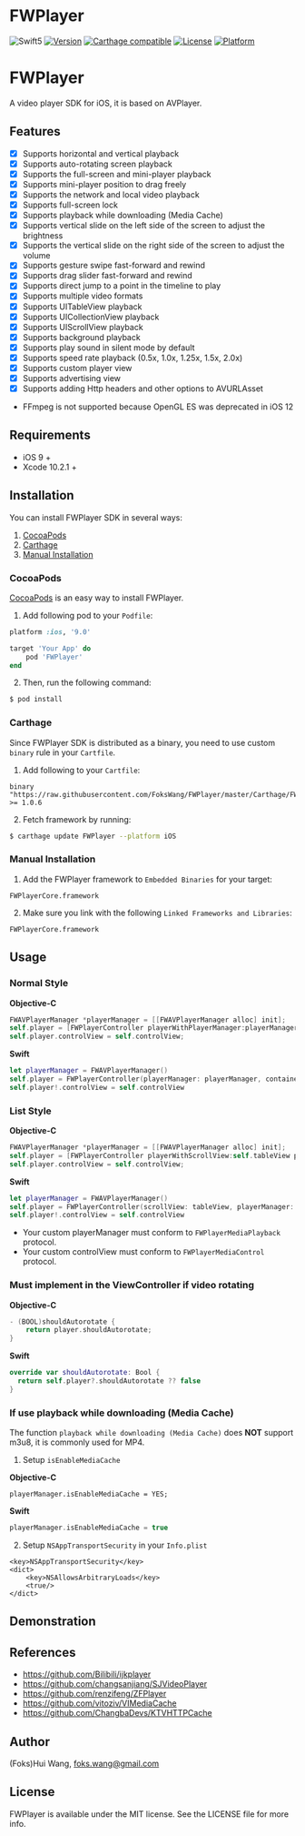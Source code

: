 # FWPlayer

![Swift5](https://img.shields.io/badge/Swift-5.0-orange.svg?style=flat%22)
[![Version](https://img.shields.io/cocoapods/v/FWPlayer.svg?style=flat)](https://cocoapods.org/pods/FWPlayer)
[![Carthage compatible](https://img.shields.io/badge/Carthage-compatible-4BC51D.svg?style=flat)](https://github.com/Carthage/Carthage)
[![License](https://img.shields.io/cocoapods/l/FWPlayer.svg?style=flat)](https://cocoapods.org/pods/FWPlayer)
[![Platform](https://img.shields.io/cocoapods/p/FWPlayer.svg?style=flat)](https://cocoapods.org/pods/FWPlayer)

# FWPlayer
A video player SDK for iOS, it is based on AVPlayer. 

## Features
- [x] Supports horizontal and vertical playback
- [x] Supports auto-rotating screen playback
- [x] Supports the full-screen and mini-player playback
- [x] Supports mini-player position to drag freely
- [x] Supports the network and local video playback
- [x] Supports full-screen lock
- [x] Supports playback while downloading (Media Cache)
- [x] Supports vertical slide on the left side of the screen to adjust the brightness
- [x] Supports the vertical slide on the right side of the screen to adjust the volume
- [x] Supports gesture swipe fast-forward and rewind
- [x] Supports drag slider fast-forward and rewind
- [x] Supports direct jump to a point in the timeline to play
- [x] Supports multiple video formats
- [x] Supports UITableView playback
- [x] Supports UICollectionView playback
- [x] Supports UIScrollView playback
- [x] Supports background playback
- [x] Supports play sound in silent mode by default
- [x] Supports speed rate playback (0.5x, 1.0x, 1.25x, 1.5x, 2.0x)
- [x] Supports custom player view
- [x] Supports advertising view
- [x] Supports adding Http headers and other options to AVURLAsset
- FFmpeg is not supported because OpenGL ES was deprecated in iOS 12

## Requirements
- iOS 9 +
- Xcode 10.2.1 +

## Installation

You can install FWPlayer SDK in several ways:

1. [CocoaPods](#cocoapods)
2. [Carthage](#carthage)
3. [Manual Installation](#manual-installation)

### CocoaPods

[CocoaPods](http://www.cocoapods.org/) is an easy way to install FWPlayer.

1. Add following pod to your `Podfile`:

```ruby
platform :ios, '9.0'

target 'Your App' do
    pod 'FWPlayer'
end
```

2. Then, run the following command:
```bash
$ pod install
```

### Carthage

Since FWPlayer SDK is distributed as a binary, you need to use custom `binary` rule in your `Cartfile`.

1. Add following to your `Cartfile`:

```
binary "https://raw.githubusercontent.com/FoksWang/FWPlayer/master/Carthage/FWPlayer.json" >= 1.0.6
```

2. Fetch framework by running:

```bash
$ carthage update FWPlayer --platform iOS
```

### Manual Installation

1. Add the FWPlayer framework to `Embedded Binaries` for your target:

```
FWPlayerCore.framework
```

2. Make sure you link with the following `Linked Frameworks and Libraries`:

```
FWPlayerCore.framework
```

## Usage

### Normal Style
**Objective-C**
```objective-c
FWAVPlayerManager *playerManager = [[FWAVPlayerManager alloc] init];
self.player = [FWPlayerController playerWithPlayerManager:playerManager containerView:self.containerView];
self.player.controlView = self.controlView;
```

**Swift**
```swift
let playerManager = FWAVPlayerManager()
self.player = FWPlayerController(playerManager: playerManager, containerView: self.containerView)
self.player!.controlView = self.controlView
```

### List Style
**Objective-C**
```objective-c
FWAVPlayerManager *playerManager = [[FWAVPlayerManager alloc] init];
self.player = [FWPlayerController playerWithScrollView:self.tableView playerManager:playerManager containerViewTag:tag];
self.player.controlView = self.controlView;
```

**Swift**
```swift
let playerManager = FWAVPlayerManager()
self.player = FWPlayerController(scrollView: tableView, playerManager: playerManager, containerViewTag: tag)
self.player!.controlView = self.controlView
```

- Your custom playerManager must conform to `FWPlayerMediaPlayback` protocol.
- Your custom controlView must conform to `FWPlayerMediaControl` protocol.

### Must implement in the ViewController if video rotating
**Objective-C**
```objective-c
- (BOOL)shouldAutorotate {
    return player.shouldAutorotate;
}
```

**Swift**
```swift
override var shouldAutorotate: Bool {
  return self.player?.shouldAutorotate ?? false
}
```

### If use playback while downloading (Media Cache)

The function `playback while downloading (Media Cache)` does **NOT** support m3u8, it is commonly used for MP4.

1. Setup `isEnableMediaCache`

**Objective-C**
```objc
playerManager.isEnableMediaCache = YES;
```

**Swift**
```swift
playerManager.isEnableMediaCache = true
```

2. Setup `NSAppTransportSecurity` in your `Info.plist`
```plist
<key>NSAppTransportSecurity</key>
<dict>
    <key>NSAllowsArbitraryLoads</key>
    <true/>
</dict>
```

## Demonstration

## References
- https://github.com/Bilibili/ijkplayer
- https://github.com/changsanjiang/SJVideoPlayer
- https://github.com/renzifeng/ZFPlayer
- https://github.com/vitoziv/VIMediaCache
- https://github.com/ChangbaDevs/KTVHTTPCache

## Author

(Foks)Hui Wang, foks.wang@gmail.com

## License

FWPlayer is available under the MIT license. See the LICENSE file for more info.
